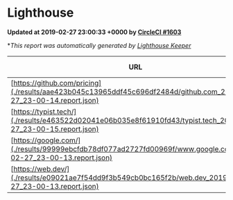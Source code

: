 
# Lighthouse

**Updated at 2019-02-27 23:00:33 +0000 by [CircleCI #1603](https://circleci.com/gh/ItinerisLtd/lighthouse-keeper-example/1603)**

**This report was automatically generated by [Lighthouse Keeper](https://github.com/itinerisltd/lighthouse-keeper)*

| URL | Performance | Accessibility | Best Practices | SEO | PWA | Updated At |
| --- | --- | --- | --- | --- | --- | --- |
| [https://github.com/pricing](./results/aae423b045c13965ddf45c696df2484d/github.com_2019-02-27_23-00-14.report.json) | 0.8 | 0.89 | 0.93 | 0.9 | 0.58 | 2019-02-27T23:00:14.234Z |
| [https://typist.tech/](./results/e463522d02041e06b035e8f61910fd43/typist.tech_2019-02-27_23-00-15.report.json) | 1 |  |  |  |  | 2019-02-27T23:00:15.827Z |
| [https://google.com/](./results/99999ebcfdb78df077ad2727fd00969f/www.google.com_2019-02-27_23-00-13.report.json) | 0.96 | 0.71 | 0.93 | 0.8 | 0.58 | 2019-02-27T23:00:13.603Z |
| [https://web.dev/](./results/e09021ae7f54dd9f3b549cb0bc165f2b/web.dev_2019-02-27_23-00-13.report.json) | 0.96 | 0.93 | 1 | 0.91 | 1 | 2019-02-27T23:00:13.460Z |
